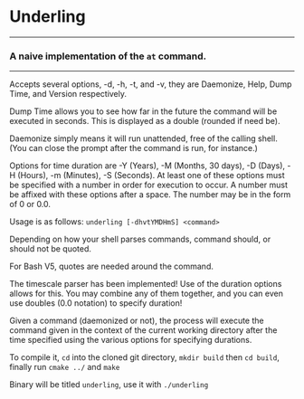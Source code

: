 # Underling
-----

### A naive implementation of the `at` command.
-----

Accepts several options, -d, -h, -t, and -v, they are Daemonize, Help, Dump Time, and Version respectively.

Dump Time allows you to see how far in the future the command will be executed in seconds.
This is displayed as a double (rounded if need be).

Daemonize simply means it will run unattended, free of the calling shell.
(You can close the prompt after the command is run, for instance.)

Options for time duration are -Y (Years), -M (Months, 30 days), -D (Days), -H (Hours), -m (Minutes), -S (Seconds).
At least one of these options must be specified with a number in order for execution to occur. A number must be affixed with these options after a space. The number may be in the form of 0 or 0.0.

Usage is as follows:
`underling [-dhvtYMDHmS] <command>`

Depending on how your shell parses commands, command should, or should not be quoted.

For Bash V5, quotes are needed around the command.

The timescale parser has been implemented!
Use of the duration options allows for this.
You may combine any of them together, and you can even use doubles (0.0 notation) to specify duration!

Given a command (daemonized or not), the process will execute the command given in the context of the current working directory after the time specified using the various options for specifying durations.

To compile it, `cd` into the cloned git directory, `mkdir build` then `cd build`, finally run `cmake ../` and `make`

Binary will be titled `underling`, use it with `./underling`
